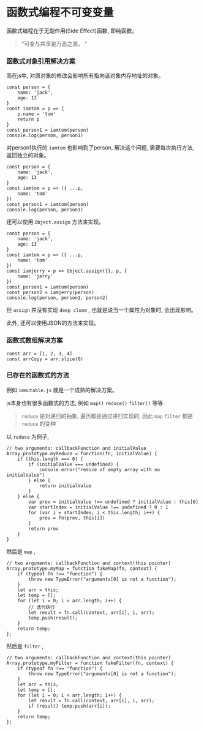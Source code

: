 # 函数式编程不可变变量

函数式编程在于无副作用(Side Effect)函数, 即纯函数。 

> "可变与共享是万恶之源。 "

### 函数式对象引用解决方案

而在js中, 对原对象的修改会影响所有指向该对象内存地址的对象。 

	const person = {
	    name: 'jack', 
	    age: 13
	}
	const iamtom = p => {
	    p.name = 'tom'
	    return p
	}
	const person1 = iamtom(person)
	console.log(person, person1)

对person1执行的 `iamtom` 也影响到了person, 解决这个问题, 需要每次执行方法, 返回独立的对象。 

	const person = {
	    name: 'jack', 
	    age: 13
	}
	const iamtom = p => ({ ...p, 
	    name: 'tom'
	})
	const person1 = iamtom(person)
	console.log(person, person1)

还可以使用 `Object.assign` 方法来实现。 

	const person = {
	    name: 'jack', 
	    age: 13
	}
	const iamtom = p => ({ ...p, 
	    name: 'tom'
	})
	const iamjerry = p => Object.assign({}, p, {
	    name: 'jerry'
	})
	const person1 = iamtom(person)
	const person2 = iamjerry(person)
	console.log(person, person1, person2)

但 `assign` 并没有实现 `deep clone` , 也就是说当一个属性为对象时, 会出现影响。 

此外, 还可以使用JSON的方法来实现。 

### 函数式数组解决方案

	const arr = [1, 2, 3, 4]
	const arrCopy = arr.slice(0)

### 已存在的函数式的方法

例如 `immutable.js` 就是一个成熟的解决方案。 

js本身也有很多函数式的方法, 例如 `map()`  `reduce()`  `filter()` 等等

> `reduce` 是对递归的抽象, 遍历都是通过递归实现的, 因此 `map`  `filter` 都是 `reduce` 的变种

以 `reduce` 为例子, 

	// two arguments: callbackFunction and initialValue
	Array.prototype.myReduce = function(fn, initialValue) {
	    if (this.length === 0) {
	        if (initialValue === undefined) {
	            console.error("reduce of empty array with no initialValue")
	        } else {
	            return initialValue
	        }
	    } else {
	        var prev = initialValue !== undefined ? initialValue : this[0]
	        var startIndex = initialValue !== undefined ? 0 : 1
	        for (var i = startIndex; i < this.length; i++) {
	            prev = fn(prev, this[i])
	        }
	        return prev
	    }
	}

然后是 `map` , 

	// two arguments: callbackFunction and context(this pointer)
	Array.prototype.myMap = function fakeMap(fn, context) {
	    if (typeof fn !== "function") {
	        throw new TypeError("arguments[0] is not a function"); 
	    }
	    let arr = this; 
	    let temp = []; 
	    for (let i = 0; i < arr.length; i++) {
	        // 迭代执行
	        let result = fn.call(context, arr[i], i, arr); 
	        temp.push(result); 
	    }
	    return temp; 
	}; 

然后是 `filter` , 

	// two arguments: callbackFunction and context(this pointer)
	Array.prototype.myFilter = function fakeFilter(fn, context) {
	    if (typeof fn !== "function") {
	        throw new TypeError("arguments[0] is not a function"); 
	    }
	    let arr = this; 
	    let temp = []; 
	    for (let i = 0; i < arr.length; i++) {
	        let result = fn.call(context, arr[i], i, arr); 
	        if (result) temp.push(arr[i]); 
	    }
	    return temp; 
	}; 

	

